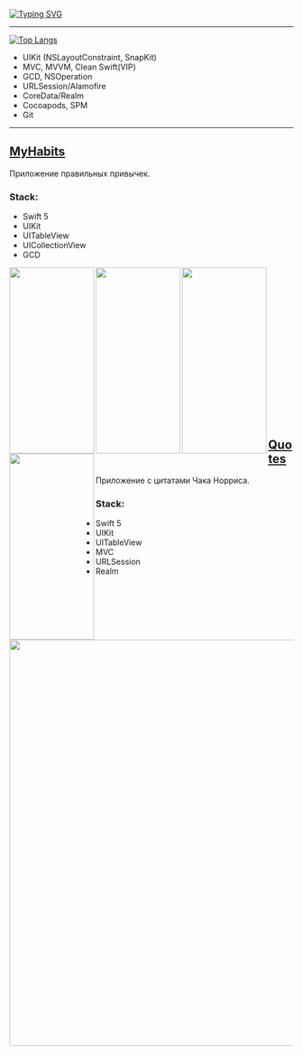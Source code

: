<a href="https://git.io/typing-svg"><img src="https://readme-typing-svg.demolab.com?font=Fira+Code&size=25&pause=100&color=A264F7&width=435&lines=Hello%2C+I'm+Liz-Mary.+;I'm+IOS-developer" alt="Typing SVG" /></a>

---

[![Top Langs](https://github-readme-stats.vercel.app/api/top-langs/?username=MaybeRT-rt&layout=compact&theme=synthwave)](https://github.com/MaybeRT-rt/github-readme-stats)

* UIKit (NSLayoutConstraint, SnapKit)
* MVC, MVVM, Clean Swift(VIP)
* GCD, NSOperation
* URLSession/Alamofire
* CoreData/Realm
* Cocoapods, SPM
* Git
  
---

## [MyHabits](https://github.com/MaybeRT-rt/MyHabits/)

Приложение правильных привычек.

### Stack:
* Swift 5
* UIKit
* UITableView
* UICollectionView
* GCD

<img align="left" src="https://github.com/MaybeRT-rt/gif/blob/main/track.gif" width="150" height="330">
<img align="left" src="https://github.com/MaybeRT-rt/gif/blob/main/new.gif" width="150" height="330">
<img align="left" src="https://github.com/MaybeRT-rt/gif/blob/main/edit.gif" width="150" height="330"> 
<img align="left" src="https://github.com/MaybeRT-rt/gif/blob/main/remove.gif" width="150" height="330">


<br><br><br><br><br><br><br><br><br><br><br><br><br><br><br><br>

## [Quotes](https://github.com/MaybeRT-rt/Quotes/)

Приложение с цитатами Чака Норриса.

### Stack:

* Swift 5
* UIKit
* UITableView
* MVC
* URLSession
* Realm

<img align="left" src="https://github.com/MaybeRT-rt/gif/blob/main/Showreel_-Mobile-screens-_remix_.gif" width="960" height="720">

